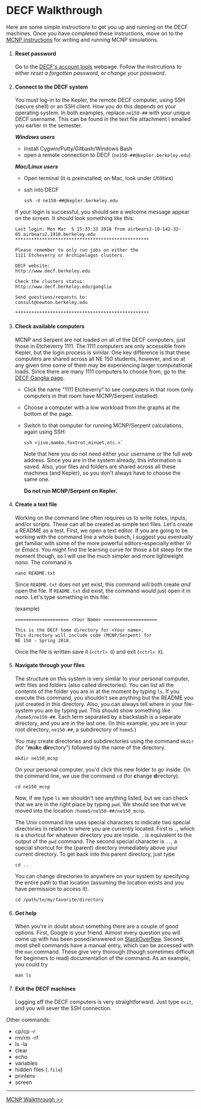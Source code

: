 # DECF Walkthrough

Here are some simple instructions to get you up and running on the DECF machines. Once you have completed these instructions, move on to the [MCNP instructions](mcnp_walkthrough.md) for writing and running MCNP simulations.

1. #### Reset password
	Go to the [DECF's account tools](https://www.decf.berkeley.edu/acct/) webpage. Follow the instrcutions to either _reset a forgotten password_, or _change your password_.


1. #### Connect to the DECF system  

	You must log-in to the Kepler, the remote DECF computer, using SSH (secure shell) or an SSH client. How you do this depends on your operating system. In both examples, replace `ne150-##` with your unique DECF username. This can be found in the text file attachment I emailed you earlier in the semester.
	
	**_Windows users_**

	* Install Cygwin/Putty/Gitbash/Windows Bash  
	* open a remote connection to DECF (`ne150-##@kepler.berkeley.edu`)

	**_Mac/Linux users_**
	
	* Open terminal (it is preinstalled; on Mac, look under _Utilities_)
	* ssh into DECF 
	
		```
		ssh -X ne150-##@kepler.berkeley.edu
		```

	If your login is successful, you should see a welcome message appear on the screen. It should look something like this:
	
	```
	Last login: Mon Mar  5 15:33:33 2018 from airbears2-10-142-32-65.airbears2.1918.berkeley.edu
	**************************************************
	
	Please remember to only run jobs on either the
	1111 Etcheverry or Archipelagos clusters.
	
	DECF website:
	http://www.decf.berkeley.edu
	
	Check the clusters status:
	http://www.decf.berkeley.edu/ganglia
	
	Send questions/requests to:
	consult@newton.berkeley.edu
	
	**************************************************
	```
	
	
1. #### Check available computers

	MCNP and Serpent are not loaded on all of the DECF computers, just those in Etcheverry 1111. The 1111 computers are only accessible from Kepler, but the login process is similar. One key difference is that these computers are shared across all NE 150 students, however, and so at any given time some of them may be experiencing larger computational loads. Since there are many 1111 computers to choose from, go to the [DECF Ganglia page](https://www.decf.berkeley.edu/ganglia/).
	* Click the name "1111 Etcheverry" to see computers in that room (only computers in that room have MCNP/Serpent installed).
	* Choose a computer with a low workload from the graphs at the bottom of the page.
	* Switch to that computer for running MCNP/Serpent calculations, again using SSH: 
	
		```
		ssh <jive,mambo,foxtrot,minuet,etc.>` 
		```
		
		Note that here you do not need either your username or the full web address. Since you are in the system already, this information is saved. Also, your files and folders are shared across all these machines (and Kepler), so you don't always have to choose the same one.
		
		**Do not run MCNP/Serpent on Kepler.**
		 
		 
1. #### Create a text file

	Working on the command line often requires us to write notes, inputs, and/or scripts. These can all be created as simple text files. Let's create a README as a test. First, we open a text editor. If you are going to be working with the command line a whole bunch, I suggest you eventually get familiar with some of the more powerful editors–especially either _Vi_ or _Emacs_. You might find the learning curve for those a bit steep for the moment though, so I will use the much simpler and more lightweight _nano_. The command is 
	
	```
	nano README.txt
	```
	
	Since `README.txt` does not yet exist, this command will both create _and_ 	open the file. If `README.txt` did exist, the command would just open it in _nano_. Let's type something in this file: 
	
	(example)
	
	```	
	==================== <Your Name> ====================
	
	This is the DECF home directory for <Your name>. 
	This directory will include code (MCNP/Serpent) for 
	NE 150 - Spring 2018.
	```
	
	Once the file is written save it (`<ctrl> O`) and exit (`<ctrl> X`). 


1. #### Navigate through your files

	The structure on this system is very similar to your personal computer, with files and folders (also called directories). You can list all the contents of the folder you are in at the moment by typing `ls`. If you execute this command, you shouldn't see anything but the README you just created in this directory. Also, you can always tell where in your file-system you are by typing `pwd`. This should show something like `/home5/ne150-##`. Each term separated by a backslash is a separate directory, and you are in the last one. (In this example, you are in your root directory, `ne150-##`, a subdirectory of `home5`.)
	
	You may create directories and subdirectories using the command `mkdir` (for "**m**a**k**e **dir**ectory") followed by the name of the directory.

	```
	mkdir ne150_mcnp
	```
	
		
	On your personal computer, you'd click this new folder to go inside. On the command line, we use the command `cd` (for **c**hange **d**irectory).

	```
	cd ne150_mcnp
	```
	
	Now, if we type `ls` we shouldn't see anything listed, but we can check that we are in the right place by typing `pwd`. We should see that we've moved into the location `/home5/ne150-##/ne150_mcnp`.
	
	The Unix command line uses special characters to indicate two special directories in relation to where you are currently located. First is `.`, which is a shortcut for whatever directory you are inside. `.` is equivalent to the output of the `pwd` command. The second special character is `..`, a special shortcut for the (parent) directory immediately above your current directory. To get back into this parent directory, just type
	
	```
	cd ..
	```
	
	You can change directories to anywhere on your system by specifying the entire path to that location (assuming the location exists and you have permission to access it).
	
	```
	cd /path/to/my/favorite/directory
	```	

1. #### Get help

	When you're in doubt about something there are a couple of good options. First, Google is your friend. Almost every question you will come up with has been posed/answered on [StackOverflow](https://stackoverflow.com/questions/3327013/how-to-determine-the-current-shell-im-working-on). Second, most shell commands have a manual entry, which can be accessed with the `man` command. These give very thorough (though sometimes difficult for beginners to read) documentation of the command. As an example, you could try 
	
	```
	man ls
	```
	
		
1. #### Exit the DECF machines

	Logging off the DECF computers is very straightforward. Just type `exit`, and you will sever the SSH connection.


Other commands:  
* cp/cp -r  
* rm/rm -rf  
* ls -la  
* clear  
* echo
* variables
* hidden files (`.file`)  
* printenv  
* screen

---
[MCNP Walkthrough >>](mcnp_walkthrough.md)